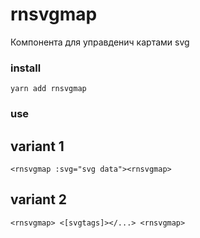 # rnsvgmap

Компонента для управденич картами svg

### install
```
yarn add rnsvgmap
```

### use
## variant 1
```
<rnsvgmap :svg="svg data"><rnsvgmap>
```
## variant 2
```
<rnsvgmap> <[svgtags]></...> <rnsvgmap>
```
